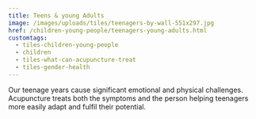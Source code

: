 ```yaml
---
title: Teens & young Adults
image: /images/uploads/tiles/teenagers-by-wall-551x297.jpg
href: /children-young-people/teenagers-young-adults.html
customtags:
  - tiles-children-young-people
  - children
  - tiles-what-can-acupuncture-treat
  - tiles-gender-health
---
```

Our teenage years cause significant emotional and physical challenges. Acupuncture treats both the symptoms and the person helping teenagers more easily adapt and fulfil their potential.